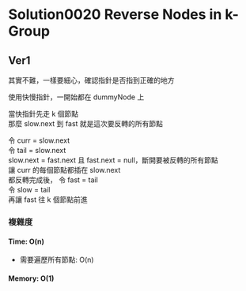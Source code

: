 # Solution0020 Reverse Nodes in k-Group

## Ver1

其實不難，一樣要細心，確認指針是否指到正確的地方

使用快慢指針，一開始都在 dummyNode 上

當快指針先走 k 個節點  
那麼 slow.next 到 fast 就是這次要反轉的所有節點  

令 curr = slow.next  
令 tail = slow.next  
slow.next = fast.next 且 fast.next = null，斷開要被反轉的所有節點  
讓 curr 的每個節點都插在 slow.next  
都反轉完成後，
令 fast = tail  
令 slow = tail  
再讓 fast 往 k 個節點前進

### 複雜度

#### Time: O(n)
- 需要遍歷所有節點: O(n)

#### Memory: O(1)